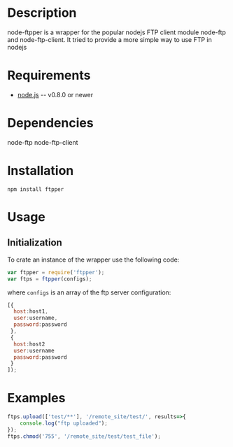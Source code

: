 # Description
node-ftpper is a wrapper for the popular nodejs FTP client module node-ftp and node-ftp-client.
It tried to provide a more simple way to use FTP in nodejs


# Requirements

* [node.js](http://nodejs.org/) -- v0.8.0 or newer


# Dependencies

node-ftp
node-ftp-client

# Installation

    npm install ftpper

# Usage

## Initialization
To crate an instance of the wrapper use the following code:

```javascript
var ftpper = require('ftpper');
var ftps = ftpper(configs);
```
where `configs` is an array of the ftp server configuration:
```javascript
[{
  host:host1,
  user:username,
  password:password
 },
 {
  host:host2
  user:username
  password:password
 }
]);
```

# Examples

```javascript
ftps.upload(['test/**'], '/remote_site/test/', results=>{
	console.log("ftp uploaded");
});
ftps.chmod('755', '/remote_site/test/test_file');
```


